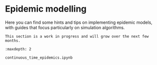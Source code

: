 # Epidemic modelling

Here you can find some hints and tips on implementing epidemic models, with
guides that focus particularly on simulation algorithms.

```{note}
This section is a work in progress and will grow over the next few months.
```

```{toctree}
:maxdepth: 2

continuous_time_epidemics.ipynb
```
